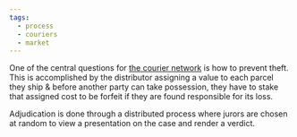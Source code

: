```yaml
---
tags:
  - process
  - couriers
  - market
---
```

One of the central questions for [the courier network](Constant%20Couriering) is how to prevent theft. This is accomplished by the distributor assigning a value to each parcel they ship & before another party can take possession, they have to stake that assigned cost to be forfeit if they are found responsible for its loss.

Adjudication is done through a distributed process where jurors are chosen at random to view a presentation on the case and render a verdict.